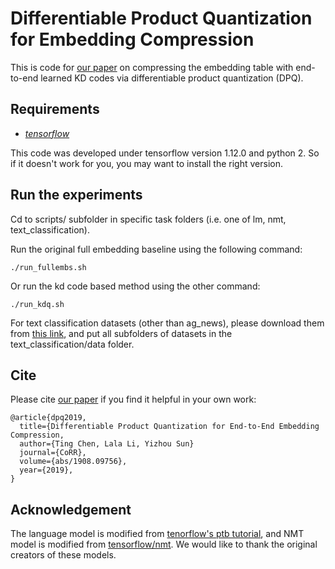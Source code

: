 Differentiable Product Quantization for Embedding Compression
================================================================================

This is code for [our paper](https://arxiv.org/abs/1908.09756) on compressing the embedding table with end-to-end learned KD codes via differentiable product quantization (DPQ).

## Requirements

* *[tensorflow](https://github.com/rusty1s/pytorch_geometric/releases)*

This code was developed under tensorflow version 1.12.0 and python 2. So if it doesn't work for you, you may want to install the right version.


## Run the experiments

Cd to scripts/ subfolder in specific task folders (i.e. one of lm, nmt, text_classification).

Run the original full embedding baseline using the following command:
```
./run_fullembs.sh
```
Or run the kd code based method using the other command:
```
./run_kdq.sh
```

For text classification datasets (other than ag_news), please download them from [this link](https://www.dropbox.com/s/8k7whejju4a8w7d/text_classification_kdq.zip?dl=0), and put all subfolders of datasets in the text_classification/data folder.

## Cite

Please cite [our paper](https://arxiv.org/abs/1908.09756) if you find it helpful in your own work:

```
@article{dpq2019,
  title={Differentiable Product Quantization for End-to-End Embedding Compression,
  author={Ting Chen, Lala Li, Yizhou Sun}
  journal={CoRR},
  volume={abs/1908.09756},
  year={2019},
}
```

## Acknowledgement

The language model is modified from [tenorflow's ptb tutorial](https://github.com/tensorflow/models/tree/master/tutorials/rnn/ptb), and NMT model is modified from [tensorflow/nmt](https://github.com/tensorflow/nmt). We would like to thank the original creators of these models.
